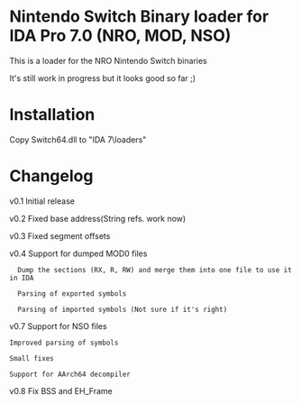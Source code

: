 # Nintendo Switch Binary loader for IDA Pro 7.0 (NRO, MOD, NSO)

This is a loader for the NRO Nintendo Switch binaries

It's still work in progress but it looks good so far ;)

# Installation

Copy Switch64.dll to "IDA 7\loaders"


# Changelog

v0.1 Initial release

v0.2 Fixed base address(String refs. work now)

v0.3 Fixed segment offsets

v0.4 Support for dumped MOD0 files 

      Dump the sections (RX, R, RW) and merge them into one file to use it in IDA
		
      Parsing of exported symbols

      Parsing of imported symbols (Not sure if it's right)                 


v0.7 Support for NSO files

	Improved parsing of symbols
	
	Small fixes
	
	Support for AArch64 decompiler


v0.8 Fix BSS and EH_Frame 